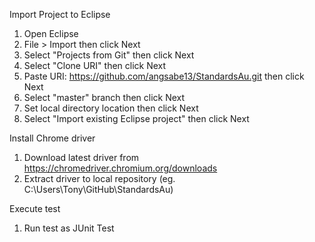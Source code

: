 Import Project to Eclipse
1. Open Eclipse
2. File > Import then click Next
3. Select "Projects from Git"  then click Next
4. Select "Clone URI" then click Next
5. Paste URI: https://github.com/angsabe13/StandardsAu.git then click Next
6. Select "master" branch then click Next
7. Set local directory location then click Next
8. Select "Import existing Eclipse project" then click Next

Install Chrome driver
1. Download latest driver from https://chromedriver.chromium.org/downloads
2. Extract driver to local repository (eg. C:\Users\Tony\GitHub\StandardsAu)

Execute test
1. Run test as JUnit Test